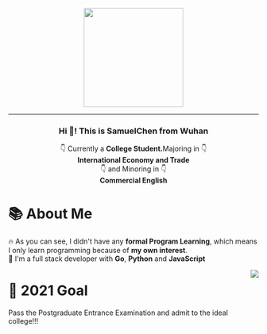 <p align="center" width="200">
   <img align="center" width="200" src="https://avatars.githubusercontent.com/u/65054820?v=4" />
   
   ----
  
   <h3 align="center">Hi 👋! This is SamuelChen from Wuhan</h3>
</p>

<p align="center">👇 Currently a <strong>College Student.</strong>Majoring in 👇 <br /><strong>International Economy and Trade </strong><br />👇 and Minoring in 👇<br /><strong>Commercial English </strong></p>

# 📚 About Me
<span>🔥 As you can see, I didn't have any <strong>formal Program Learning</strong>, which means I only learn programming because of <strong>my own interest</strong>.<br />
💾 I'm a full stack developer with <strong>Go</strong>, <strong>Python</strong> and <strong>JavaScript</strong><br /></span>


<span><img align="right" src="https://github-readme-stats.vercel.app/api?username=Samueli924&show_icons=true&icon_color=CE1D2D&text_color=718096&bg_color=ffffff&hide_title=true" /></span>

# 🎯 2021 Goal
Pass the Postgraduate Entrance Examination and admit to the ideal college!!!

    
